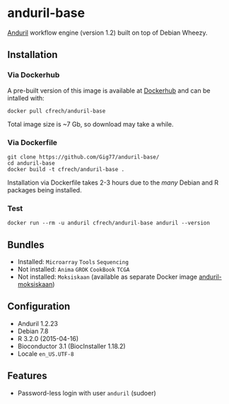 # anduril-base

[Anduril](http://www.anduril.org/anduril/site/) workflow engine (version 1.2) built on top of Debian Wheezy.

## Installation

### Via Dockerhub

A pre-built version of this image is available at [Dockerhub](https://registry.hub.docker.com/u/cfrech/anduril-base/) and can be intalled with:

    docker pull cfrech/anduril-base
    
Total image size is ~7 Gb, so download may take a while.

### Via Dockerfile

    git clone https://github.com/Gig77/anduril-base/
    cd anduril-base
    docker build -t cfrech/anduril-base .

Installation via Dockerfile takes 2-3 hours due to the _many_ Debian and R packages being installed.

### Test

    docker run --rm -u anduril cfrech/anduril-base anduril --version

## Bundles

* Installed: `Microarray` `Tools` `Sequencing`
* Not installed: `Anima` `GROK` `CookBook` `TCGA`
* Not installed: `Moksiskaan` (available as separate Docker image [anduril-moksiskaan](https://github.com/Gig77/anduril-moksiskaan))

## Configuration

* Anduril 1.2.23
* Debian 7.8
* R 3.2.0 (2015-04-16)
* Bioconductor 3.1 (BiocInstaller 1.18.2)
* Locale `en_US.UTF-8`

## Features

* Password-less login with user `anduril` (sudoer)

